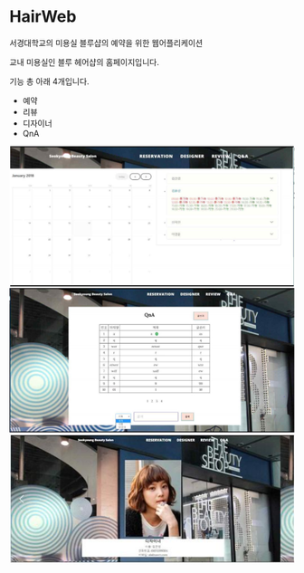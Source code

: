 # HairWeb
서경대학교의 미용실 블루샵의 예약을 위한 웹어플리케이션

교내 미용실인 블루 헤어샵의 홈페이지입니다.

기능 총 아래 4개입니다.

* 예약
* 리뷰
* 디자이너 
* QnA

![designer](./img/reservation.jpg)
![designer](./img/qna.jpg)
![designer](./img/designer.jpg)

